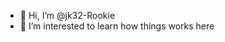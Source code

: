 -  👋 Hi, I’m @jk32-Rookie
- 👀 I’m interested to learn how things works here
  

<!---
jk32-Rookie/jk32-Rookie is a ✨ special ✨ repository because its `README.md` (this file) appears on your GitHub profile.
You can click the Preview link to take a look at your changes.
--->
